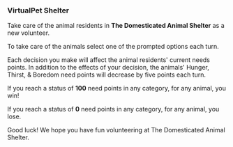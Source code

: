 ### VirtualPet Shelter

Take care of the animal residents in **The Domesticated Animal Shelter** as a new volunteer.  

To take care of the animals select one of the prompted options each turn.

Each decision you make will affect the animal residents' current needs points. In addition to the effects of your decision, 
the animals' Hunger, Thirst, & Boredom need points will decrease by five points each turn.

If you reach a status of **100** need points in any category, for any animal, you win!

If you reach a status of **0** need points in any category, for any animal, you lose.

Good luck! We hope you have fun volunteering at The Domesticated Animal Shelter.